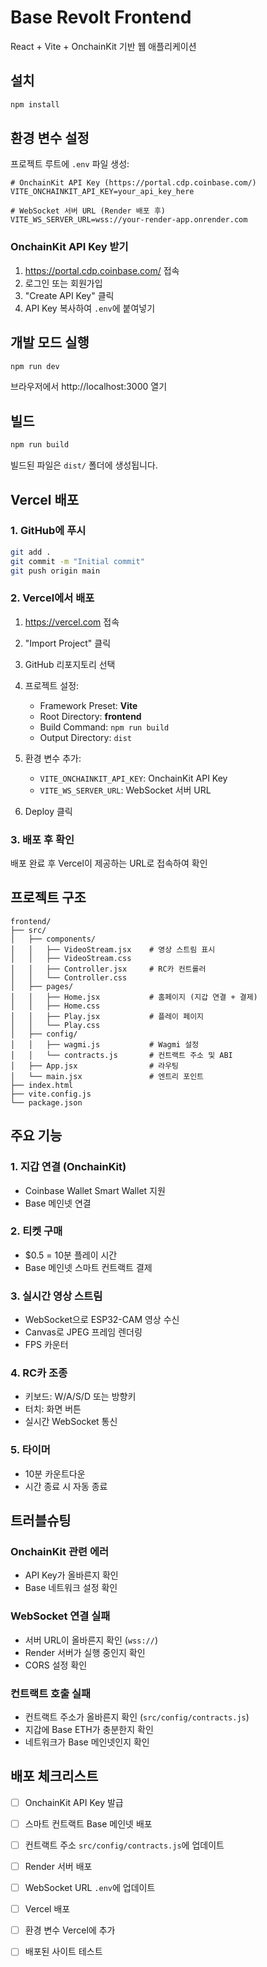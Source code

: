 # Base Revolt Frontend

React + Vite + OnchainKit 기반 웹 애플리케이션

## 설치

```bash
npm install
```

## 환경 변수 설정

프로젝트 루트에 `.env` 파일 생성:

```env
# OnchainKit API Key (https://portal.cdp.coinbase.com/)
VITE_ONCHAINKIT_API_KEY=your_api_key_here

# WebSocket 서버 URL (Render 배포 후)
VITE_WS_SERVER_URL=wss://your-render-app.onrender.com
```

### OnchainKit API Key 받기

1. https://portal.cdp.coinbase.com/ 접속
2. 로그인 또는 회원가입
3. "Create API Key" 클릭
4. API Key 복사하여 `.env`에 붙여넣기

## 개발 모드 실행

```bash
npm run dev
```

브라우저에서 http://localhost:3000 열기

## 빌드

```bash
npm run build
```

빌드된 파일은 `dist/` 폴더에 생성됩니다.

## Vercel 배포

### 1. GitHub에 푸시

```bash
git add .
git commit -m "Initial commit"
git push origin main
```

### 2. Vercel에서 배포

1. https://vercel.com 접속
2. "Import Project" 클릭
3. GitHub 리포지토리 선택
4. 프로젝트 설정:
   - Framework Preset: **Vite**
   - Root Directory: **frontend**
   - Build Command: `npm run build`
   - Output Directory: `dist`

5. 환경 변수 추가:
   - `VITE_ONCHAINKIT_API_KEY`: OnchainKit API Key
   - `VITE_WS_SERVER_URL`: WebSocket 서버 URL

6. Deploy 클릭

### 3. 배포 후 확인

배포 완료 후 Vercel이 제공하는 URL로 접속하여 확인

## 프로젝트 구조

```
frontend/
├── src/
│   ├── components/
│   │   ├── VideoStream.jsx    # 영상 스트림 표시
│   │   ├── VideoStream.css
│   │   ├── Controller.jsx     # RC카 컨트롤러
│   │   └── Controller.css
│   ├── pages/
│   │   ├── Home.jsx           # 홈페이지 (지갑 연결 + 결제)
│   │   ├── Home.css
│   │   ├── Play.jsx           # 플레이 페이지
│   │   └── Play.css
│   ├── config/
│   │   ├── wagmi.js           # Wagmi 설정
│   │   └── contracts.js       # 컨트랙트 주소 및 ABI
│   ├── App.jsx                # 라우팅
│   └── main.jsx               # 엔트리 포인트
├── index.html
├── vite.config.js
└── package.json
```

## 주요 기능

### 1. 지갑 연결 (OnchainKit)
- Coinbase Wallet Smart Wallet 지원
- Base 메인넷 연결

### 2. 티켓 구매
- $0.5 = 10분 플레이 시간
- Base 메인넷 스마트 컨트랙트 결제

### 3. 실시간 영상 스트림
- WebSocket으로 ESP32-CAM 영상 수신
- Canvas로 JPEG 프레임 렌더링
- FPS 카운터

### 4. RC카 조종
- 키보드: W/A/S/D 또는 방향키
- 터치: 화면 버튼
- 실시간 WebSocket 통신

### 5. 타이머
- 10분 카운트다운
- 시간 종료 시 자동 종료

## 트러블슈팅

### OnchainKit 관련 에러
- API Key가 올바른지 확인
- Base 네트워크 설정 확인

### WebSocket 연결 실패
- 서버 URL이 올바른지 확인 (`wss://`)
- Render 서버가 실행 중인지 확인
- CORS 설정 확인

### 컨트랙트 호출 실패
- 컨트랙트 주소가 올바른지 확인 (`src/config/contracts.js`)
- 지갑에 Base ETH가 충분한지 확인
- 네트워크가 Base 메인넷인지 확인

## 배포 체크리스트

- [ ] OnchainKit API Key 발급
- [ ] 스마트 컨트랙트 Base 메인넷 배포
- [ ] 컨트랙트 주소 `src/config/contracts.js`에 업데이트
- [ ] Render 서버 배포
- [ ] WebSocket URL `.env`에 업데이트
- [ ] Vercel 배포
- [ ] 환경 변수 Vercel에 추가
- [ ] 배포된 사이트 테스트

